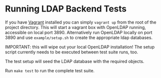 # Running LDAP Backend Tests

If you have [Vagrant](https://www.vagrantup.com) installed you
can simply `vagrant up` from the root of the project directory.
This will start a vagrant box with OpenLDAP running, accessible
on local port 3890.
Alternatively run OpenLDAP locally on port 3890 and use
`example/setup.sh` to create the appropriate ldap databases.

IMPORTANT: this will wipe out your local OpenLDAP installation!
The setup script currently needs to be executed between test suite runs,
too.

The test setup will seed the LDAP database with the required objects.

Run `make test` to run the complete test suite.
